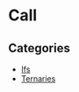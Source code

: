 # Call

## Categories

* [Ifs](/recipes/wor/lord/call/ifs)
* [Ternaries](/recipes/wor/lord/call/ternaries)


